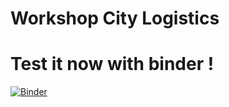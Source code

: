 # Workshop City Logistics

# Test it now with binder !
[![Binder](https://mybinder.org/badge.svg)](https://mybinder.org/v2/gh/arthurgaudron/workshop_city_logistics/master)

